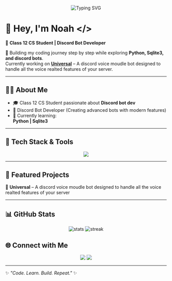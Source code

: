 <!-- Typing SVG -->
<p align="center">
  <img src="https://readme-typing-svg.herokuapp.com?font=Fira+Code&size=25&pause=1000&color=F700FF&center=true&vCenter=true&width=600&lines=Discord+Bot+Developer+🤖;Class+12+CS+Student+🎓;Learning+Python+%26+Sqlite3+🚀" alt="Typing SVG" />
</p>

# 👋 Hey, I'm Noah </>

🚀 **Class 12 CS Student | Discord Bot Developer**

🌟 Building my coding journey step by step while exploring **Python, Sqlite3, and discord bots**.  
Currently working on **[Universal]((https://discord.com/oauth2/authorize?client_id=1102842571018993666&permissions=8&integration_type=0&scope=bot))** – A discord voice moudle bot designed to handle all the voice realted features of your server.  

---

## 🧑‍💻 About Me
- 🎓 Class 12 CS Student passionate about **Discord bot dev**
- 🤖 Discord Bot Developer (Creating advanced bots with modern features)
- 🌱 Currently learning:  
  **Python | Sqlite3**
---

## 🚀 Tech Stack & Tools
<p align="center">
  <img src="https://skillicons.dev/icons?i=python,sqlite" />
</p>

---

## 📌 Featured Projects 
🔹 **Universal** – A discord voice moudle bot designed to handle all the voice realted features of your server

---

## 📊 GitHub Stats
<p align="center">
  <img src="https://github-readme-stats.vercel.app/api?username=Noahfrr&show_icons=true&theme=radical" alt="stats" />
  <img src="https://github-readme-streak-stats.herokuapp.com/?user=Noahfrr&theme=radical" alt="streak" />
</p>

## 🌐 Connect with Me
<p align="center">
  <a href="https://github.com/Noahfrr"><img src="https://img.shields.io/badge/GitHub-333?style=for-the-badge&logo=github&logoColor=white"/></a>
  <a href="https://discord.com/users/908881051181535293">
<img src="https://img.shields.io/badge/Discord-5865F2?style=for-the-badge&logo=discord&logoColor=white"/></a>
</p>

---

✨ *"Code. Learn. Build. Repeat."* ✨
